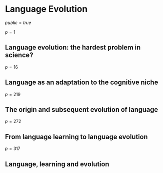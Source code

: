 # Language Evolution

$public=true$

$p=1$

## Language evolution: the hardest problem in science?

$p=16$

## Language as an adaptation to the cognitive niche

$p=219$

## The origin and subsequent evolution of language

$p=272$

## From language learning to language evolution

$p=317$

## Language, learning and evolution

